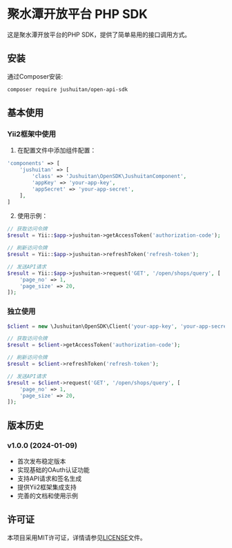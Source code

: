 # 聚水潭开放平台 PHP SDK

这是聚水潭开放平台的PHP SDK，提供了简单易用的接口调用方式。

## 安装

通过Composer安装:

```bash
composer require jushuitan/open-api-sdk
```

## 基本使用

### Yii2框架中使用

1. 在配置文件中添加组件配置：

```php
'components' => [
    'jushuitan' => [
        'class' => 'Jushuitan\OpenSDK\JushuitanComponent',
        'appKey' => 'your-app-key',
        'appSecret' => 'your-app-secret',
    ],
]
```

2. 使用示例：

```php
// 获取访问令牌
$result = Yii::$app->jushuitan->getAccessToken('authorization-code');

// 刷新访问令牌
$result = Yii::$app->jushuitan->refreshToken('refresh-token');

// 发送API请求
$result = Yii::$app->jushuitan->request('GET', '/open/shops/query', [
    'page_no' => 1,
    'page_size' => 20,
]);
```

### 独立使用

```php
$client = new \Jushuitan\OpenSDK\Client('your-app-key', 'your-app-secret');

// 获取访问令牌
$result = $client->getAccessToken('authorization-code');

// 刷新访问令牌
$result = $client->refreshToken('refresh-token');

// 发送API请求
$result = $client->request('GET', '/open/shops/query', [
    'page_no' => 1,
    'page_size' => 20,
]);
```

## 版本历史

### v1.0.0 (2024-01-09)

- 首次发布稳定版本
- 实现基础的OAuth认证功能
- 支持API请求和签名生成
- 提供Yii2框架集成支持
- 完善的文档和使用示例

## 许可证

本项目采用MIT许可证，详情请参见[LICENSE](LICENSE)文件。